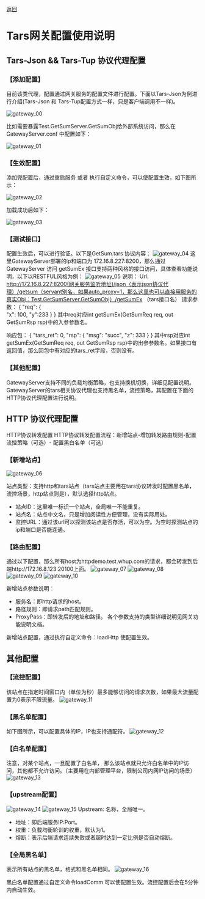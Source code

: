 [返回](./Gateway.md)

# Tars网关配置使用说明

## Tars-Json && Tars-Tup 协议代理配置

### 【添加配置】
目前该类代理，配置通过网关服务的配置文件进行配置。下面以Tars-Json为例进行介绍(Tars-Json 和 Tars-Tup配置方式一样，只是客户端调用不一样)。

![gateway_00](../images/gateway_00.png)

比如需要暴露Test.GetSumServer.GetSumObj给外部系统访问，那么在GatewayServer.conf 中配置如下：

![gateway_01](../images/gateway_01.png)

### 【生效配置】
添加完配置后，通过重启服务 或者 执行自定义命令，可以使配置生效，如下图所示：

![gateway_02](../images/gateway_02.png)

加载成功后如下：

![gateway_03](../images/gateway_03.png)

### 【测试接口】
配置生效后，可以进行验证。以下是GetSum.tars 协议内容：
![gateway_04](../images/gateway_04.png)
这里GatewayServer部署的ip和端口为 172.16.8.227:8200，那么通过GatewayServer 访问 getSumEx 接口支持两种风格的接口访问，具体查看功能说明，以下以RESTFUL风格为例：
![gateway_05](../images/gateway_05.png)
说明：
Url: http://172.16.8.227:8200(网关服务监听地址)/json（表示json协议代理）/getsum（servant别名，如果auto_proxy=1，那么这里也可以直接用服务的真实Obj：Test.GetSumServer.GetSumObj）/getSumEx （tars接口名）
请求参数：
{
	"req": 
		{	
			"x": 100, 
			"y":233
		}
}
其中req对应int getSumEx(GetSumReq req, out GetSumRsp rsp)中的入参参数名。

响应包：
{
    "tars_ret": 0,
    "rsp": {
        "msg": "succ",
        "z": 333
    }
}
其中rsp对应int getSumEx(GetSumReq req, out GetSumRsp rsp)中的出参参数名。如果接口有返回值，那么回包中有对应的tars_ret字段，否则没有。


### 【其他配置】
GatewayServer支持不同的负载均衡策略，也支持换机切换，详细见配置说明。
GatewayServer的tars相关协议代理也支持黑名单，流控策略，其配置在下面的HTTP协议代理配置进行说明。


## HTTP 协议代理配置
HTTP协议转发配置
HTTP协议转发配置流程：新增站点-增加转发路由规则-配置流控策略（可选）- 配置黑白名单（可选）
### 【新增站点】
![gateway_06](../images/gateway_06.png)

站点类型：支持http和tars站点（tars站点主要用在tars协议转发时配置黑名单，流控场景，http站点则是），默认选择http站点。
* 站点ID：这里唯一标识一个站点，全局唯一不能重复。
* 站点名：站点中文名，只是增加阅读性方便管理，没有实际用处。
* 监控URL：通过该url可以探测该站点是否存活，可以为空。为空时探测站点的ip和端口是否能连通。

### 【路由配置】
通过以下配置，那么所有host为httpdemo.test.whup.com的请求，都会转发到后端http://172.16.8.123:20100上面。
![gateway_07](../images/gateway_07.png)
![gateway_08](../images/gateway_08.png)
![gateway_09](../images/gateway_09.png)
![gateway_10](../images/gateway_10.png)

新增站点参数说明：
* 服务名：即http请求的host。
* 路径规则：即请求path匹配规则。
* ProxyPass：即转发后的地址和路径。
各个参数支持的类型详细说明见网关功能说明文档。

新增站点配置，通过执行自定义命令：loadHttp 使配置生效。

## 其他配置
### 【流控配置】
该站点在指定时间窗口内（单位为秒）最多能够访问的请求次数，如果最大流量配置为0表示不限流量。
![gateway_11](../images/gateway_11.png)

### 【黑名单配置】
如下图所示，可以配置具体的IP，IP也支持通配符。
![gateway_12](../images/gateway_12.png)

### 【白名单配置】
注意，对某个站点，一旦配置了白名单， 那么该站点就只允许白名单中的IP访问，其他都不允许访问。（主要用在内部管理平台，限制公司内网IP访问的场景）
![gateway_13](../images/gateway_13.png)


### 【upstream配置】
![gateway_14](../images/gateway_14.png)
![gateway_15](../images/gateway_15.png)
Upstream: 名称，全局唯一。
* 地址：即后端服务IP:Port。
* 权重：负载均衡轮训的权重，默认为1。
* 熔断：表示后端请求连续失败或者超时达到一定比例是否自动熔断。

### 【全局黑名单】
表示所有站点的黑名单，格式和黑名单相同。
![gateway_16](../images/gateway_16.png)

黑白名单配置通过自定义命令loadComm 可以使配置生效。流控配置后会在5分钟内自动生效。